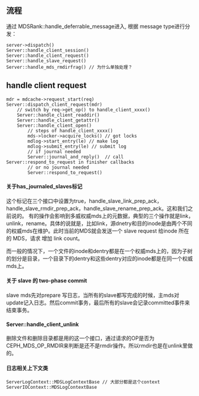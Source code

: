 ## 流程

通过 MDSRank::handle_deferrable_message进入, 根据 message type进行分发：
                    
    server->dispatch()
    Server::handle_client_session()
    Server::handle_client_request()
    Server::handle_slave_request()
    Server::handle_mds_rmdirfrag() // 为什么单独处理？
    
##  handle client request

    mdr = mdcache->request_start(req)
    Server::dispatch_client_request(mdr)
        // switch by req->get_op() to handle_client_xxxx()
        Server::handle_client_readdir()
        Server::handle_client_getattr()
        Server::handle_client_open()
            // steps of handle_client_xxxx() 
            mds->locker->acquire_locks() // got locks
            mdlog->start_entry(le) // make log
            mdlog->submit_entry(le) // submit log
            // if journal needed
            Server::journal_and_reply()  // call  Server::respond_to_request in finisher callbacks
            // or no journal needed
            Server::respond_to_request()

#### 关于has_journaled_slaves标记

这个标记在三个接口中设置为true，handle_slave_link_prep_ack，handle_slave_rmdir_prep_ack，handle_slave_rename_prep_ack。这和我们之前说的。
有的操作会影响到多威权威mds上的元数据，典型的三个操作就是link，unlink，rename。具体的说就是，比如link，源dnetry和目的inode是由两个不同的权威mds在维护。此时当前的MDS就会发送一个 slave request 给inode 所在的 MDS，请求 增加 link count。

而一般的情况下，一个文件的inode和dentry都是在一个权威mds上的，因为子树的划分是目录，一个目录下的dentry和这些dentry对应的inode都是在同一个权威mds上。

#### 关于 slave 的 two-phase commit

slave mds先对prepare 写日志，当所有的slave都写完成的时候，主mds对update记入日志。然后commit事务，最后所有的slave会记录committed事件来结束事务。

#### Server::handle_client_unlink

删除文件和删除目录都是用的这一个接口，通过请求的OP是否为CEPH_MDS_OP_RMDIR来判断是还不是rmdir操作。所以rmdir也是在unlink里做的。

#### 日志相关上下文类

    ServerLogContext::MDSLogContextBase // 大部分都是这个context
    ServerIOContext::MDSLogContextBase

